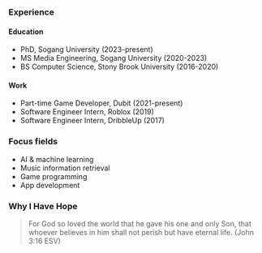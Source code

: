 ### Experience
#### Education
- PhD, Sogang University (2023-present)
- MS Media Engineering, Sogang University (2020-2023)
- BS Computer Science, Stony Brook University (2016-2020)

#### Work
- Part-time Game Developer, Dubit (2021-present)
- Software Engineer Intern, Roblox (2019)
- Software Engineer Intern, DribbleUp (2017)

### Focus fields
- AI & machine learning
- Music information retrieval
- Game programming
- App development

### Why I Have Hope
> For God so loved the world that he gave his one and only Son, that whoever believes in him shall not perish but have eternal life. (John 3:16 ESV)

<!---
zaiisao/zaiisao is a ✨ special ✨ repository because its `README.md` (this file) appears on your GitHub profile.
You can click the Preview link to take a look at your changes.
--->
